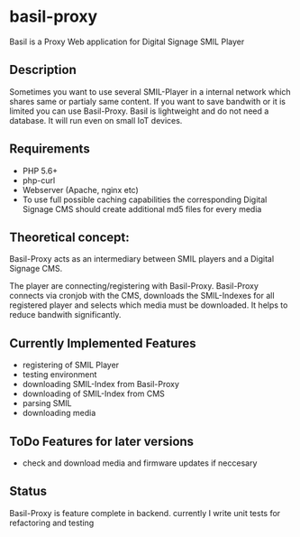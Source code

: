 # basil-proxy
Basil is a Proxy Web application for Digital Signage SMIL Player

## Description
Sometimes you want to use several SMIL-Player in a internal network which shares same or partialy same content. 
If you want to save bandwith or it is limited you can use Basil-Proxy.
Basil is lightweight and do not need a database. It will run even on small IoT devices.

## Requirements
* PHP 5.6+
* php-curl
* Webserver (Apache, nginx etc)
* To use full possible caching capabilities the corresponding Digital Signage CMS should create additional md5 files for every media

## Theoretical concept:
Basil-Proxy acts as an intermediary between SMIL players and a Digital Signage CMS.

The player are connecting/registering with Basil-Proxy.
Basil-Proxy connects via cronjob with the CMS, downloads the SMIL-Indexes for all registered player and selects which media must be downloaded.
It helps to reduce bandwith significantly.

## Currently Implemented Features
* registering of SMIL Player
* testing environment
* downloading SMIL-Index from Basil-Proxy
* downloading of SMIL-Index from CMS
* parsing SMIL
* downloading media

## ToDo Features for later versions
* check and download media and firmware updates if neccesary

## Status
Basil-Proxy is feature complete in backend.
currently I write unit tests for refactoring and testing
